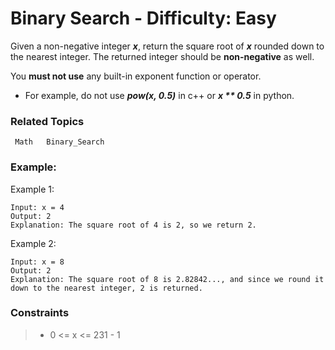 # Binary Search - Difficulty: Easy

Given a non-negative integer _**x**_, return the square root of _**x**_ rounded down to the nearest integer. The returned integer should be **non-negative** as well.

You **must not use** any built-in exponent function or operator.

+ For example, do not use _**pow(x, 0.5)**_ in c++ or _**x ** 0.5**_ in python.


### Related Topics
     Math   Binary_Search
### Example:
  Example 1:
  
    Input: x = 4
    Output: 2
    Explanation: The square root of 4 is 2, so we return 2.
  Example 2:

    Input: x = 8
    Output: 2
    Explanation: The square root of 8 is 2.82842..., and since we round it down to the nearest integer, 2 is returned.
### Constraints

>- 0 <= x <= 231 - 1

